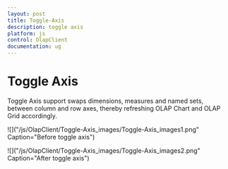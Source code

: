```yaml
---
layout: post
title: Toggle-Axis
description: toggle axis
platform: js
control: OlapClient
documentation: ug
---
```


# Toggle Axis

Toggle Axis support swaps dimensions, measures and named sets, between column and row axes, thereby refreshing OLAP Chart and OLAP Grid accordingly.

![]("/js/OlapClient/Toggle-Axis_images/Toggle-Axis_images1.png" Caption="Before toggle axis")

![]("/js/OlapClient/Toggle-Axis_images/Toggle-Axis_images2.png" Caption="After toggle axis")

